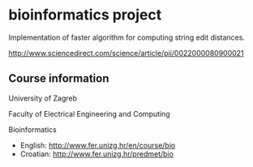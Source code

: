 # bioinformatics project

Implementation of faster algorithm for computing string edit distances.

http://www.sciencedirect.com/science/article/pii/0022000080900021

Course information
------------------
University of Zagreb

Faculty of Electrical Engineering and Computing

Bioinformatics

* English: http://www.fer.unizg.hr/en/course/bio
* Croatian: http://www.fer.unizg.hr/predmet/bio